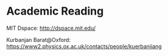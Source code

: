 # Academic Reading

MIT Dspace:   http://dspace.mit.edu/

Kurbanjan Barat@Oxford: https://www2.physics.ox.ac.uk/contacts/people/kuerbanjiang